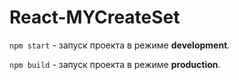 # React-MYCreateSet

`npm start` - запуск проекта в режиме **development**.

`npm build` - запуск проекта в режиме **production**.
